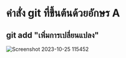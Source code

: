 # คำสั่ง git ที่ขึ้นต้นด้วยอักษร A
## git add "เพิ่มการเปลี่ยนแปลง"
![Screenshot 2023-10-25 115452](https://github.com/omelaweng/Git_A-Z_Mission_-65030027/assets/144561325/f3ea37b0-2fb9-4d7f-8da5-2aa35e38cb33)
